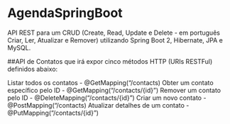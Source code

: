 # AgendaSpringBoot
API REST para um CRUD (Create, Read, Update e Delete - em português Criar, Ler, Atualizar e Remover) utilizando Spring Boot 2, Hibernate, JPA e MySQL.

##API de Contatos que irá expor cinco métodos HTTP (URIs RESTFul) definidos abaixo:

Listar todos os contatos - @GetMapping(“/contacts)
Obter um contato específico pelo ID - @GetMapping(“/contacts/{id}”)
Remover um contato pelo ID - @DeleteMapping(“/contacts/{id}”)
Criar um novo contato - @PostMapping(“/contacts)
Atualizar detalhes de um contato - @PutMapping(“/contacts/{id}”)
